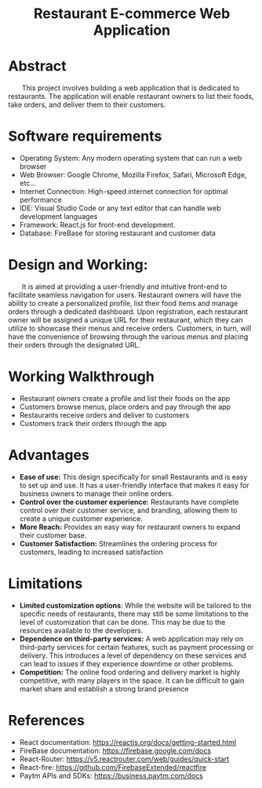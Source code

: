 
# <p align="center">Restaurant E-commerce Web Application</p>
# Abstract
&emsp;&emsp;This project involves building a web application that is dedicated to restaurants. The application will enable restaurant owners to list their foods, take orders, and deliver them to their customers.
# Software requirements
- Operating System: Any modern operating system that can run a web browser
- Web Browser: Google Chrome, Mozilla Firefox, Safari, Microsoft Edge, etc…
- Internet Connection: High-speed internet connection for optimal performance
- IDE: Visual Studio Code or any text editor that can handle web development languages
- Framework: React.js for front-end development.
- Database: FireBase for storing restaurant and customer data

# Design and Working:

&emsp;&emsp;It is aimed at providing a user-friendly and intuitive front-end to facilitate seamless navigation for users. Restaurant owners will have the ability to create a personalized profile, list their food items and manage orders through a dedicated dashboard. Upon registration, each restaurant owner will be assigned a unique URL for their restaurant, which they can utilize to showcase their menus and receive orders. Customers, in turn, will have the convenience of browsing through the various menus and placing their orders through the designated URL.

# Working Walkthrough
- Restaurant owners create a profile and list their foods on the app
- Customers browse menus, place orders and pay through the app
- Restaurants receive orders and deliver to customers
- Customers track their orders through the app



# Advantages
- **Ease of use:** This design specifically for small Restaurants and is easy to set up and use. It has a user-friendly interface that makes it easy for business owners to manage their online orders.
- **Control over the customer experience:** Restaurants have complete control over their customer service, and branding, allowing them to create a unique customer experience.
- **More Reach:** Provides an easy way for restaurant owners to expand their customer base.
- **Customer Satisfaction:** Streamlines the ordering process for customers, leading to increased satisfaction
# Limitations
- **Limited customization options**: While the website will be tailored to the specific needs of restaurants, there may still be some limitations to the level of customization that can be done. This may be due to the resources available to the developers.
- **Dependence on third-party services:** A web application may rely on third-party services for certain features, such as payment processing or delivery. This introduces a level of dependency on these services and can lead to issues if they experience downtime or other problems.
- **Competition:** The online food ordering and delivery market is highly competitive, with many players in the space. It can be difficult to gain market share and establish a strong brand presence
# References
- React documentation: <https://reactjs.org/docs/getting-started.html>
- FireBase documentation: <https://firebase.google.com/docs>
- React-Router: <https://v5.reactrouter.com/web/guides/quick-start>
- React-fire: <https://github.com/FirebaseExtended/reactfire>
- Paytm APIs and SDKs: <https://business.paytm.com/docs>

